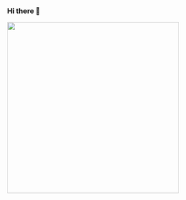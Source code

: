 ### Hi there 👋

<!--
**beatrizanami-paygo/beatrizanami-paygo** is a ✨ _special_ ✨ repository because its `README.md` (this file) appears on your GitHub profile.

Here are some ideas to get you started:

- 🔭 I’m currently working on ...
- 🌱 I’m currently learning ...
- 👯 I’m looking to collaborate on ...
- 🤔 I’m looking for help with ...
- 💬 Ask me about ...
- 📫 How to reach me: ...
- 😄 Pronouns: ...
- ⚡ Fun fact: ...
-->

<img width="400px" align="left" src="https://github-readme-stats.vercel.app/api/top-langs/?username=beatrizanami_paygo&hide=html&layout=compact&theme=buefy" />  
